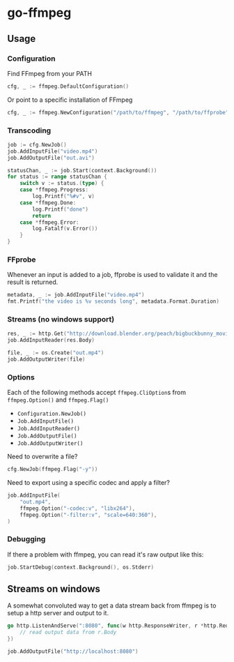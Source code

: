 # go-ffmpeg

## Usage

### Configuration

Find FFmpeg from your PATH

```go
cfg, _ := ffmpeg.DefaultConfiguration()
```

Or point to a specific installation of FFmpeg

```go
cfg, _ := ffmpeg.NewConfiguration("/path/to/ffmpeg", "/path/to/ffprobe")
```

### Transcoding

```go
job := cfg.NewJob()
job.AddInputFile("video.mp4")
job.AddOutputFile("out.avi")

statusChan, _ := job.Start(context.Background())
for status := range statusChan {
    switch v := status.(type) {
    case *ffmpeg.Progress:
        log.Printf("%#v", v)
    case *ffmpeg.Done:
        log.Printf("done")
        return
    case *ffmpeg.Error:
        log.Fatalf(v.Error())
    }
}
```

### FFprobe

Whenever an input is added to a job, ffprobe is used to validate it and the result is returned.

```go
metadata, _ := job.AddInputFile("video.mp4")
fmt.Printf("the video is %v seconds long", metadata.Format.Duration)
```

### Streams (no windows support)

```go
res, _ := http.Get("http://download.blender.org/peach/bigbuckbunny_movies/big_buck_bunny_480p_surround-fix.avi")
job.AddInputReader(res.Body)
```

```go
file, _ := os.Create("out.mp4")
job.AddOutputWriter(file)
```

### Options

Each of the following methods accept `ffmpeg.CliOption`s from `ffmpeg.Option()` and `ffmpeg.Flag()`

-   `Configuration.NewJob()`
-   `Job.AddInputFile()`
-   `Job.AddInputReader()`
-   `Job.AddOutputFile()`
-   `Job.AddOutputWriter()`

Need to overwrite a file?

```go
cfg.NewJob(ffmpeg.Flag("-y"))
```

Need to export using a specific codec and apply a filter?

```go
job.AddInputFile(
    "out.mp4",
    ffmpeg.Option("-codec:v", "libx264"),
    ffmpeg.Option("-filter:v", "scale=640:360"),
)
```

### Debugging

If there a problem with ffmpeg, you can read it's raw output like this:

```go
job.StartDebug(context.Background(), os.Stderr)
```

## Streams on windows

A somewhat convoluted way to get a data stream back from ffmpeg is to setup a http server and output to it.

```go
go http.ListenAndServe(":8080", func(w http.ResponseWriter, r *http.Request) {
    // read output data from r.Body
})

job.AddOutputFile("http://localhost:8080")
```
